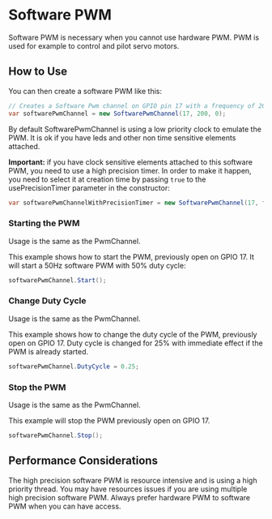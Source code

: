 ﻿# Software PWM

Software PWM is necessary when you cannot use hardware PWM. PWM is used for example to control and pilot servo motors.

## How to Use

You can then create a software PWM like this:

```csharp
// Creates a Software Pwm channel on GPIO pin 17 with a frequency of 200 hertz an initial duty cycle of 0%
var softwarePwmChannel = new SoftwarePwmChannel(17, 200, 0);
```

By default SoftwarePwmChannel is using a low priority clock to emulate the PWM. It is ok if you have leds and other non time sensitive elements attached.

**Important:** if you have clock sensitive elements attached to this software PWM, you need to use a high precision timer. In order to make it happen, you need to select it at creation time by passing ```true``` to the usePrecisionTimer parameter in the constructor:

```csharp
var softwarePwmChannelWithPrecisionTimer = new SoftwarePwmChannel(17, frequency: 50, dutyCyclePercentage = 0.5, usePrecisionTimer: true);
```

### Starting the PWM

Usage is the same as the PwmChannel.

This example shows how to start the PWM, previously open on GPIO 17. It will start a 50Hz software PWM with 50% duty cycle:

```csharp
softwarePwmChannel.Start();
```

### Change Duty Cycle

Usage is the same as the PwmChannel.

This example shows how to change the duty cycle of the PWM, previously open on GPIO 17. Duty cycle is changed for 25% with immediate effect if the PWM is already started.

```csharp
softwarePwmChannel.DutyCycle = 0.25;
```

### Stop the PWM

Usage is the same as the PwmChannel.

This example will stop the PWM previously open on GPIO 17.

```csharp
softwarePwmChannel.Stop();
```

## Performance Considerations

The high precision software PWM is resource intensive and is using a high priority thread. You may have resources issues if you are using multiple high precision software PWM. Always prefer hardware PWM to software PWM when you can have access. 



